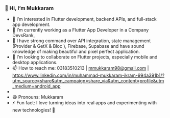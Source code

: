 ### 👋 Hi, I’m Mukkaram  
- 👀 I’m interested in Flutter development, backend APIs, and full-stack app development.  
- 🌱 I’m currently working as a Flutter App Developer in a Company DevsRank,
- 🌱 I have strong command over API integration, state management (Provider & GetX & Bloc ), Firebase, Supabase and have sound knowledge of making beautiful and pixel perfect application.  
- 💞️ I’m looking to collaborate on Flutter projects, especially mobile and desktop applications.  
- 📫 How to reach me: 03183510213 | mmukkaram98@gmail.com | https://www.linkedin.com/in/muhammad-mukkaram-ikram-994a391b1/?utm_source=share&utm_campaign=share_via&utm_content=profile&utm_medium=android_app
-   
- 😄 Pronouns: Mukkaram 
- ⚡ Fun fact: I love turning ideas into real apps and experimenting with new technologies! 🚀  


<!---
mukkaram98/mukkaram98 is a ✨ special ✨ repository because its `README.md` (this file) appears on your GitHub profile.
You can click the Preview link to take a look at your changes.
--->
